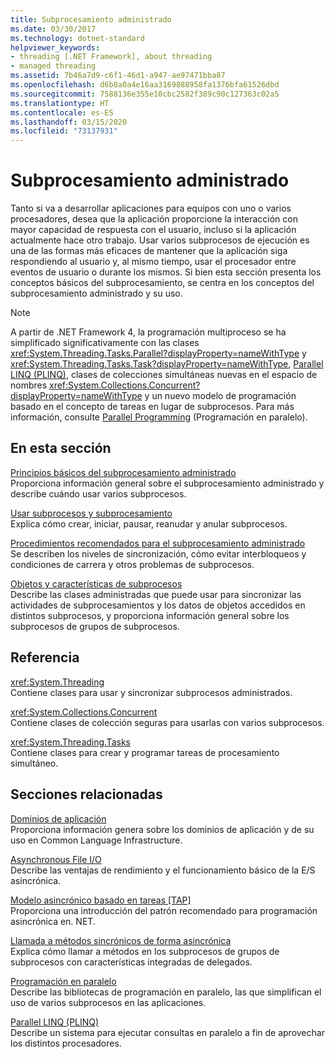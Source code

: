 ```yaml
---
title: Subprocesamiento administrado
ms.date: 03/30/2017
ms.technology: dotnet-standard
helpviewer_keywords:
- threading [.NET Framework], about threading
- managed threading
ms.assetid: 7b46a7d9-c6f1-46d1-a947-ae97471bba87
ms.openlocfilehash: d6b8a0a4e16aa3169888958fa1376bfa61526dbd
ms.sourcegitcommit: 7588136e355e10cbc2582f389c90c127363c02a5
ms.translationtype: HT
ms.contentlocale: es-ES
ms.lasthandoff: 03/15/2020
ms.locfileid: "73137931"
---
```

# <a name="managed-threading"></a>Subprocesamiento administrado
Tanto si va a desarrollar aplicaciones para equipos con uno o varios procesadores, desea que la aplicación proporcione la interacción con mayor capacidad de respuesta con el usuario, incluso si la aplicación actualmente hace otro trabajo. Usar varios subprocesos de ejecución es una de las formas más eficaces de mantener que la aplicación siga respondiendo al usuario y, al mismo tiempo, usar el procesador entre eventos de usuario o durante los mismos. Si bien esta sección presenta los conceptos básicos del subprocesamiento, se centra en los conceptos del subprocesamiento administrado y su uso.  
  
> [!NOTE]
> A partir de .NET Framework 4, la programación multiproceso se ha simplificado significativamente con las clases <xref:System.Threading.Tasks.Parallel?displayProperty=nameWithType> y <xref:System.Threading.Tasks.Task?displayProperty=nameWithType>, [Parallel LINQ (PLINQ)](../../../docs/standard/parallel-programming/parallel-linq-plinq.md), clases de colecciones simultáneas nuevas en el espacio de nombres <xref:System.Collections.Concurrent?displayProperty=nameWithType> y un nuevo modelo de programación basado en el concepto de tareas en lugar de subprocesos. Para más información, consulte [Parallel Programming](../../../docs/standard/parallel-programming/index.md) (Programación en paralelo).  
  
## <a name="in-this-section"></a>En esta sección  
 [Principios básicos del subprocesamiento administrado](../../../docs/standard/threading/managed-threading-basics.md)  
 Proporciona información general sobre el subprocesamiento administrado y describe cuándo usar varios subprocesos.  
  
 [Usar subprocesos y subprocesamiento](../../../docs/standard/threading/using-threads-and-threading.md)  
 Explica cómo crear, iniciar, pausar, reanudar y anular subprocesos.  
  
 [Procedimientos recomendados para el subprocesamiento administrado](../../../docs/standard/threading/managed-threading-best-practices.md)  
 Se describen los niveles de sincronización, cómo evitar interbloqueos y condiciones de carrera y otros problemas de subprocesos.  
  
 [Objetos y características de subprocesos](../../../docs/standard/threading/threading-objects-and-features.md)  
 Describe las clases administradas que puede usar para sincronizar las actividades de subprocesamientos y los datos de objetos accedidos en distintos subprocesos, y proporciona información general sobre los subprocesos de grupos de subprocesos.  
  
## <a name="reference"></a>Referencia  
 <xref:System.Threading>  
 Contiene clases para usar y sincronizar subprocesos administrados.  
  
 <xref:System.Collections.Concurrent>  
 Contiene clases de colección seguras para usarlas con varios subprocesos.  
  
 <xref:System.Threading.Tasks>  
 Contiene clases para crear y programar tareas de procesamiento simultáneo.  
  
## <a name="related-sections"></a>Secciones relacionadas  
 [Dominios de aplicación](../../../docs/framework/app-domains/application-domains.md)  
 Proporciona información genera sobre los dominios de aplicación y de su uso en Common Language Infrastructure.  
  
 [Asynchronous File I/O](../../../docs/standard/io/asynchronous-file-i-o.md)  
 Describe las ventajas de rendimiento y el funcionamiento básico de la E/S asincrónica.  
  
 [Modelo asincrónico basado en tareas [TAP]](../../../docs/standard/asynchronous-programming-patterns/task-based-asynchronous-pattern-tap.md)  
 Proporciona una introducción del patrón recomendado para programación asincrónica en. NET.  
  
 [Llamada a métodos sincrónicos de forma asincrónica](../../../docs/standard/asynchronous-programming-patterns/calling-synchronous-methods-asynchronously.md)  
 Explica cómo llamar a métodos en los subprocesos de grupos de subprocesos con características integradas de delegados.  
  
 [Programación en paralelo](../../../docs/standard/parallel-programming/index.md)  
 Describe las bibliotecas de programación en paralelo, las que simplifican el uso de varios subprocesos en las aplicaciones.  
  
 [Parallel LINQ (PLINQ)](../../../docs/standard/parallel-programming/parallel-linq-plinq.md)  
 Describe un sistema para ejecutar consultas en paralelo a fin de aprovechar los distintos procesadores.
